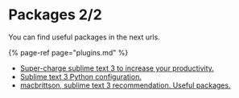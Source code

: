 # Packages 2/2

You can find useful packages in the next urls.

{% page-ref page="plugins.md" %}

* [Super-charge sublime text 3 to increase your productivity.](https://hackernoon.com/super-charge-your-sublime-text-3-to-increase-your-productivity-5d02c2c1b356) 
* [Sublime text 3 Python configuration.](https://www.fullstackpython.com/sublime-text.html) 
* [macbrittson, sublime text 3 recommendation. Useful packages.](https://mattbrictson.com/sublime-text-3-recommendations#packages)



